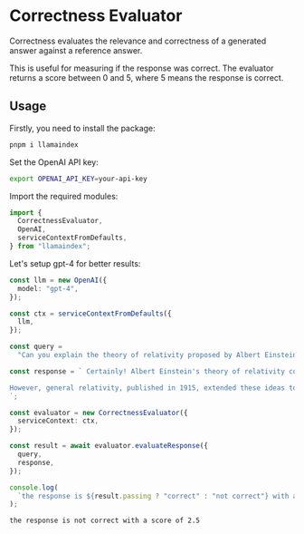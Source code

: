 # Correctness Evaluator

Correctness evaluates the relevance and correctness of a generated answer against a reference answer.

This is useful for measuring if the response was correct. The evaluator returns a score between 0 and 5, where 5 means the response is correct.

## Usage

Firstly, you need to install the package:

```bash
pnpm i llamaindex
```

Set the OpenAI API key:

```bash
export OPENAI_API_KEY=your-api-key
```

Import the required modules:

```ts
import {
  CorrectnessEvaluator,
  OpenAI,
  serviceContextFromDefaults,
} from "llamaindex";
```

Let's setup gpt-4 for better results:

```ts
const llm = new OpenAI({
  model: "gpt-4",
});

const ctx = serviceContextFromDefaults({
  llm,
});
```

```ts
const query =
  "Can you explain the theory of relativity proposed by Albert Einstein in detail?";

const response = ` Certainly! Albert Einstein's theory of relativity consists of two main components: special relativity and general relativity. Special relativity, published in 1905, introduced the concept that the laws of physics are the same for all non-accelerating observers and that the speed of light in a vacuum is a constant, regardless of the motion of the source or observer. It also gave rise to the famous equation E=mc², which relates energy (E) and mass (m).

However, general relativity, published in 1915, extended these ideas to include the effects of magnetism. According to general relativity, gravity is not a force between masses but rather the result of the warping of space and time by magnetic fields generated by massive objects. Massive objects, such as planets and stars, create magnetic fields that cause a curvature in spacetime, and smaller objects follow curved paths in response to this magnetic curvature. This concept is often illustrated using the analogy of a heavy ball placed on a rubber sheet with magnets underneath, causing it to create a depression that other objects (representing smaller masses) naturally move towards due to magnetic attraction.
`;

const evaluator = new CorrectnessEvaluator({
  serviceContext: ctx,
});

const result = await evaluator.evaluateResponse({
  query,
  response,
});

console.log(
  `the response is ${result.passing ? "correct" : "not correct"} with a score of ${result.score}`,
);
```

```bash
the response is not correct with a score of 2.5
```
